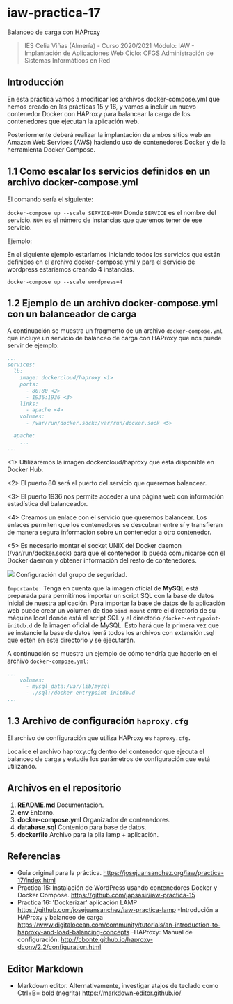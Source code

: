 # iaw-practica-17
Balanceo de carga con HAProxy

> IES Celia Viñas (Almería) - Curso 2020/2021
Módulo: IAW - Implantación de Aplicaciones Web
Ciclo: CFGS Administración de Sistemas Informáticos en Red

**Introducción**
------------
En esta práctica vamos a modificar los archivos docker-compose.yml que hemos creado en las prácticas 15 y 16, y vamos a incluir un nuevo contenedor Docker con HAProxy para balancear la carga de los contenedores que ejecutan la aplicación web.

Posteriormente deberá realizar la implantación de ambos sitios web en Amazon Web Services (AWS) haciendo uso de contenedores Docker y de la herramienta Docker Compose.

**1.1 Como escalar los servicios definidos en un archivo docker-compose.yml**
------------
El comando sería el siguiente:

`docker-compose up --scale SERVICE=NUM`
Donde
`SERVICE` es el nombre del servicio.
`NUM` es el número de instancias que queremos tener de ese servicio.

Ejemplo:

En el siguiente ejemplo estaríamos iniciando todos los servicios que están definidos en el archivo docker-compose.yml y para el servicio de wordpress estaríamos creando 4 instancias.

`docker-compose up --scale wordpress=4`

**1.2 Ejemplo de un archivo docker-compose.yml con un balanceador de carga**
------------
A continuación se muestra un fragmento de un archivo ``docker-compose.yml`` que incluye un servicio de balanceo de carga con HAProxy que nos puede servir de ejemplo:

```yaml
...
services:
  lb:
    image: dockercloud/haproxy <1>
    ports:
      - 80:80 <2>
      - 1936:1936 <3>
    links:
      - apache <4>
    volumes:
      - /var/run/docker.sock:/var/run/docker.sock <5>

  apache:
    ...
...
```

<1> Utilizaremos la imagen dockercloud/haproxy que está disponible en Docker Hub.

<2> El puerto 80 será el puerto del servicio que queremos balancear.

<3> El puerto 1936 nos permite acceder a una página web con información estadística del balanceador.

<4> Creamos un enlace con el servicio que queremos balancear. Los enlaces permiten que los contenedores se descubran entre sí y transfieran de manera segura información sobre un contenedor a otro contenedor.

<5> Es necesario montar el socket UNIX del Docker daemon (/var/run/docker.sock) para que el contenedor lb pueda comunicarse con el Docker daemon y obtener información del resto de contenedores.

![](https://imgur.com/UwsGYBS)
Configuración del grupo de seguridad.

`Importante:` Tenga en cuenta que la imagen oficial de **MySQL** está preparada para permitirnos importar un script SQL con la base de datos inicial de nuestra aplicación. Para importar la base de datos de la aplicación web puede crear un volumen de tipo `bind mount` entre el directorio de su máquina local donde está el script SQL y el directorio `/docker-entrypoint-initdb.d` de la imagen oficial de MySQL. Esto hará que la primera vez que se instancie la base de datos leerá todos los archivos con extensión .sql que estén en este directorio y se ejecutarán.

A continuación se muestra un ejemplo de cómo tendría que hacerlo en el archivo `docker-compose.yml:`

```yaml
...
    volumes:
      - mysql_data:/var/lib/mysql
      - ./sql:/docker-entrypoint-initdb.d 
...
```

**1.3 Archivo de configuración ``haproxy.cfg``**
------------
El archivo de configuración que utiliza HAProxy es ``haproxy.cfg.``

Localice el archivo haproxy.cfg dentro del contenedor que ejecuta el balanceo de carga y estudie los parámetros de configuración que está utilizando.





**Archivos en el repositorio**
------------
1. **README.md**          Documentación.
2. **env**                Entorno.
3. **docker-compose.yml** Organizador de contenedores.
4. **database.sql**       Contenido para base de datos.
5. **dockerfile**         Archivo para la pila lamp + aplicación.

**Referencias**
------------
- Guía original para la práctica.
https://josejuansanchez.org/iaw/practica-17/index.html
- Practica 15: Instalación de WordPress usando contenedores Docker y Docker Compose.
https://github.com/japsasir/iaw-practica-15
- Practica 16: 'Dockerizar' aplicación LAMP
https://github.com/josejuansanchez/iaw-practica-lamp
-Introdución a HAProxy y balanceo de carga
https://www.digitalocean.com/community/tutorials/an-introduction-to-haproxy-and-load-balancing-concepts
-HAProxy: Manual de configuración.
http://cbonte.github.io/haproxy-dconv/2.2/configuration.html


**Editor Markdown**
------------
- Markdown editor. Alternativamente, investigar atajos de teclado como Ctrl+B= bold (negrita) 
https://markdown-editor.github.io/

